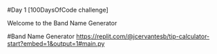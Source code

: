 #Day 1 [100DaysOfCode challenge]

Welcome to the Band Name Generator


#Band Name Generator
https://replit.com/@jcervantesb/tip-calculator-start?embed=1&output=1#main.py
